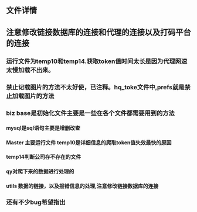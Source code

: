## 文件详情 
## 注意修改链接数据库的连接和代理的连接以及打码平台的连接
### 运行文件为temp10和temp14.获取token值时间太长是因为代理网速太慢加载不出来。
### 禁止记载图片的方法不太好使，已注释。hq_toke文件中,prefs就是禁止加载图片的方法
### biz base是初始化文件主要是一些在各个文件都需要用到的方法
#### mysql是sql语句主要是增删改查
#### Master 主要运行文件 temp10是详细信息的爬取token值失效最快的原因
#### temp14判断公司存不存在的文件
#### qy对爬下来的数据进行处理的
#### utils 数据的链接，以及报错信息的处理,注意修改链接数据库的连接
### 还有不少bug希望指出

